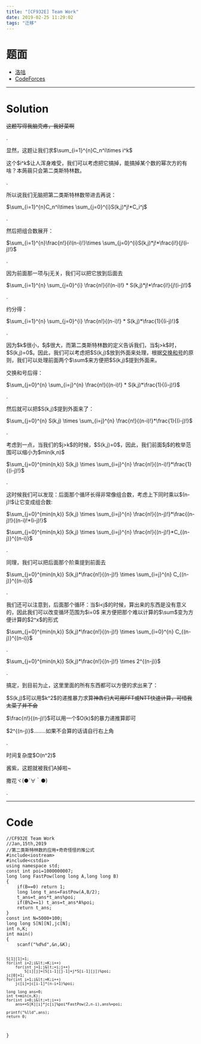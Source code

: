 ```yaml
---
title: "[CF932E] Team Work"
date: 2019-02-25 11:29:02
tags: "迁移"
---
```

<h1>题面</h1>
<ul>
<li><a href="https://www.luogu.org/problemnew/show/CF932E" target="_blank"  rel="nofollow" >洛咕</a></li>
<li><a href="http://codeforces.com/problemset/problem/932/E" target="_blank"  rel="nofollow" >CodeForces</a></li>
</ul>
<hr />
<h1>Solution</h1>
<p><del>这题写得我脑壳疼，我好菜啊</del></p>
<p>.</p>
<p>显然，这题让我们求$\sum_{i=1}^{n}C_n^i\times i^k$</p>
<p>这个$i^k$让人浑身难受，我们可以考虑把它搞掉，能搞掉某个数的幂次方的有啥？本蒟蒻只会第二类斯特林数。</p>
<p>.</p>
<p>所以说我们无脑把第二类斯特林数带进去再说：</p>
<p>$\sum_{i=1}^{n}C_n^i\times \sum_{j=0}^{i}S(k,j)&#42;j!&#42;C_i^j$</p>
<p>.</p>
<p>然后把组合数展开：</p>
<p>$\sum_{i=1}^{n}\frac{n!}{i!(n-i)!}\times \sum_{j=0}^{i}S(k,j)&#42;j!&#42;\frac{i!}{j!(i-j)!}$</p>
<p>.</p>
<p>因为前面那一项与j无关，我们可以把它放到后面去</p>
<p>$\sum_{i=1}^{n} \sum_{j=0}^{i} \frac{n!}{i!(n-i)!} &#42; S(k,j)&#42;j!&#42;\frac{i!}{j!(i-j)!}$</p>
<p>.</p>
<p>约分得：</p>
<p>$\sum_{i=1}^{n} \sum_{j=0}^{i} \frac{n!}{(n-i)!} &#42; S(k,j)&#42;\frac{1}{(i-j)!}$</p>
<p>.</p>
<p>因为$k$很小，$j$很大，而第二类斯特林数的定义告诉我们，当$j>k$时，$S(k,j)=0$。因此，我们可以考虑把$S(k,j)$放到外面来处理，根据<a href="https://blog.csdn.net/github_35736728/article/details/80933891" target="_blank"  rel="nofollow" >交换和号</a>的原则，我们可以处理前面两个$\sum$来方便把$S(k,j)$提到外面来。</p>
<p>交换和号后得：</p>
<p>$\sum_{j=0}^{n} \sum_{i=j}^{n} \frac{n!}{(n-i)!} &#42; S(k,j)&#42;\frac{1}{(i-j)!}$</p>
<p>.</p>
<p>然后就可以把$S(k,j)$提到外面来了：</p>
<p>$\sum_{j=0}^{n} S(k,j) \times \sum_{i=j}^{n} \frac{n!}{(n-i)!}&#42;\frac{1}{(i-j)!}$</p>
<p>.</p>
<p>考虑到一点，当我们的$j>k$的时候，$S(k,j)=0$，因此，我们前面$j$的枚举范围可以缩小为$min(k,n)$</p>
<p>$\sum_{j=0}^{min(n,k)} S(k,j) \times \sum_{i=j}^{n} \frac{n!}{(n-i)!}&#42;\frac{1}{(i-j)!}$</p>
<p>.</p>
<p>这时候我们可以发现：后面那个循环长得非常像组合数，考虑上下同时乘以$(n-j)!$让它变成组合数:</p>
<p>$\sum_{j=0}^{min(n,k)} S(k,j) \times \sum_{i=j}^{n} \frac{n!}{(n-j)!}&#42;\frac{(n-j)!}{(n-i)!*(i-j)!}$</p>
<p>$\sum_{j=0}^{min(n,k)} S(k,j) \times \sum_{i=j}^{n} \frac{n!}{(n-j)!}&#42;C_{(n-j)}^{(n-i)}$</p>
<p>.</p>
<p>同理，我们可以把后面那个阶乘提到前面去</p>
<p>$\sum_{j=0}^{min(n,k)} S(k,j)&#42;\frac{n!}{(n-j)!} \times \sum_{i=j}^{n} C_{(n-j)}^{(n-i)}$</p>
<p>.</p>
<p>我们还可以注意到，后面那个循环：当$i&lt;j$的时候，算出来的东西是没有意义的，因此我们可以改变循环范围为$i=0$ 来方便把那个难以计算的$\sum$变为方便计算的$2^x$的形式</p>
<p>$\sum_{j=0}^{min(n,k)} S(k,j)&#42;\frac{n!}{(n-j)!} \times \sum_{i=0}^{n} C_{(n-j)}^{(n-i)}$</p>
<p>.</p>
<p>$\sum_{j=0}^{min(n,k)} S(k,j)&#42;\frac{n!}{(n-j)!} \times 2^{(n-j)}$</p>
<p>.</p>
<p>搞定，到目前为止，这里里面的所有东西都可以方便的求出来了：</p>
<p>$S(k,j)$可以用$k^2$的递推暴力求算<del>神犇们大可用FFT或NTT快速计算，可惜我太菜了并不会</del></p>
<p>$\frac{n!}{(n-j)!}$可以用一个$O(k)$的暴力递推算即可</p>
<p>$2^{(n-j)}$........如果不会算的话请自行右上角</p>
<p>.</p>
<p>时间复杂度$O(n^2)$</p>
<p>酱紫，这题就被我们A掉啦~</p>
<p>撒花ヾ(●´∀｀●)</p>
<p>.</p>
<hr />
<h1>Code</h1>
<pre><code class="language-cpp ">//CF932E Team Work
//Jan,15th,2019
//第二类斯特林数的应用+奇奇怪怪的推公式
#include&lt;iostream&gt;
#include&lt;cstdio&gt;
using namespace std;
const int poi=1000000007;
long long FastPow(long long A,long long B)
{
    if(B==0) return 1;
    long long t_ans=FastPow(A,B/2);
    t_ans=t_ans*t_ans%poi;
    if(B%2==1) t_ans=t_ans*A%poi;
    return t_ans;
}
const int N=5000+100;
long long S[N][N],jc[N];
int n,K;
int main()
{
    scanf("%d%d",&amp;n,&amp;K);

    S[1][1]=1;
    for(int i=2;i&lt;=K;i++)
        for(int j=1;j&lt;=i;j++)
            S[i][j]=(S[i-1][j-1]+j*S[i-1][j])%poi;
    jc[0]=1;
    for(int i=1;i&lt;=K;i++)
        jc[i]=jc[i-1]*(n-i+1)%poi;

    long long ans=0;
    int t=min(n,K);
    for(int i=0;i&lt;=t;i++)
        ans+=S[K][i]*jc[i]%poi*FastPow(2,n-i),ans%=poi;

    printf("%lld",ans);
    return 0;
}

</code></pre>
